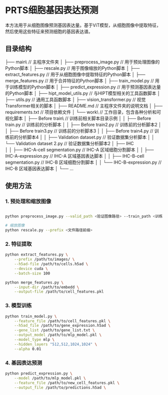 # PRTS细胞基因表达预测

本方法用于从细胞图像预测基因表达量。基于ViT模型，从细胞图像中提取特征，然后使用这些特征来预测细胞的基因表达谱。

## 目录结构

├── main\  // 主程序文件夹
│   ├── preprocess_image.py  // 用于预处理图像的Python脚本
│   ├── rescale.py  // 用于图像缩放的Python脚本
│   ├── extract_features.py  // 用于从细胞图像中提取特征的Python脚本
│   ├── merge_features.py  // 用于合并特征的Python脚本
│   ├── train_model.py  // 用于训练模型的Python脚本
│   ├── predict_expression.py  // 用于预测基因表达量的Python脚本
│   ├── hipt_model_utils.py  // 与HIPT模型相关的工具函数脚本
│   ├── utils.py  // 通用工具函数脚本
│   ├── vision_transformer.py  // 视觉Transformer相关的脚本
│   ├── README.md  // 主程序文件夹的说明文档
│   ├── requirements.txt  // 项目依赖文件
│   └── work\  // 工作目录，包含各种分析和可视化脚本
│       ├── Before train\  // 训练前相关脚本目录示例
│       │   ├── Before train.py  // 训练前的分析脚本
│       │   ├── Before train2.py  // 训练前的分析脚本2
│       │   ├── Before train3.py  // 训练前的分析脚本3
│       │   ├── Before train4.py  // 训练前的分析脚本4
│       │   ├── Validation dataset.py  // 验证数据集分析脚本
│       │   └── Validation dataset 2.py  // 验证数据集分析脚本2
│       ├── IHC\
│       │   ├── IHC-A-cell segmentation.py  // IHC-A 区域细胞分割脚本
│       │   ├── IHC-A-expression.py  // IHC-A 区域基因表达脚本
│       │   ├── IHC-B-cell segmentation.py  // IHC-B 区域细胞分割脚本
│       │   └── IHC-B-expression.py  // IHC-B 区域基因表达脚本
│       └── ...

## 使用方法

### 1. 预处理和缩放图像
```bash

python preprocess_image.py --valid_path <验证图像路径> --train_path <训练图像路径> --output_path <输出图像路径>

# 缩放图像
python rescale.py --prefix <文件路径前缀>
```

### 2. 特征提取


```bash
python extract_features.py \
    --prefix /path/to/images/ \
    --h5ad-file /path/to/cells.h5ad \
    --device cuda \
    --batch-size 100
```

```bash
python merge_features.py \
    --input-dir /path/to/embedd \
    --output-file /path/to/cell_features.pkl
```

### 3. 模型训练

```bash
python train_model.py \
    --feature_file /path/to/cell_features.pkl \
    --h5ad_file /path/to/gene_expression.h5ad \
    --gene_list /path/to/gene_list.txt \
    --output_model /path/to/mlp_model.pkl \
    --model_type mlp \
    --hidden_layers "512,512,1024,1024" \
    --alpha 0.01
```

### 4. 基因表达预测

```bash
python predict_expression.py \
    --model /path/to/mlp_model.pkl \
    --feature_file /path/to/new_cell_features.pkl \
    --output_file /path/to/predictions.h5ad \
```